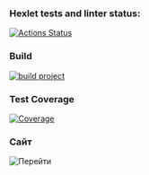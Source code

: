 ### Hexlet tests and linter status:

[![Actions Status](https://github.com/leokalentev/java-project-99/actions/workflows/hexlet-check.yml/badge.svg)](https://github.com/leokalentev/java-project-99/actions)

### Build

[![build project](https://github.com/leokalentev/java-project-99/actions/workflows/main.yml/badge.svg)](https://github.com/leokalentev/java-project-99/actions/workflows/main.yml)

### Test Coverage

[![Coverage](https://sonarcloud.io/api/project_badges/measure?project=leokalentev_java-project-99&metric=coverage)](https://sonarcloud.io/summary/new_code?id=leokalentev_java-project-99)

### Сайт

![Перейти](https://java-project-99-uybr.onrender.com)
